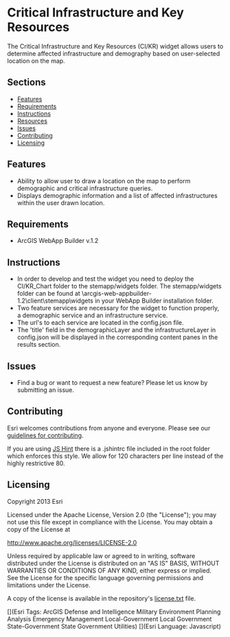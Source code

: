 # Critical Infrastructure and Key Resources
The Critical Infrastructure and Key Resources (CI/KR) widget allows users to determine affected infrastructure and demography based on user-selected location on the map. 

## Sections

* [Features](#features)
* [Requirements](#requirements)
* [Instructions](#instructions)
* [Resources](#resources)
* [Issues](#issues)
* [Contributing](#contributing)
* [Licensing](#licensing)

## Features
* Ability to allow user to draw a location on the map to perform demographic and critical infrastructure queries. 
* Displays demographic information and a list of affected infrastructures within the user drawn location.

## Requirements
* ArcGIS WebApp Builder v.1.2

## Instructions
* In order to develop and test the widget you need to deploy the CI/KR_Chart folder to the stemapp/widgets folder.  The stemapp/widgets folder can be found 
at \arcgis-web-appbuilder-1.2\client\stemapp\widgets in your WebApp Builder installation folder.
* Two feature services are necessary for the widget to function properly, a demographic service and an infrastructure service.  
* The url's to each service are located in the config.json file.
* The 'title' field in the demographicLayer and the infrastructureLayer in config.json will be displayed in the corresponding content panes in the results section.

## Issues
* Find a bug or want to request a new feature?  Please let us know by submitting an issue.

## Contributing

Esri welcomes contributions from anyone and everyone. Please see our [guidelines for contributing](https://github.com/esri/contributing).

If you are using [JS Hint](http://http://www.jshint.com/) there is a .jshintrc file included in the root folder which enforces this style.
We allow for 120 characters per line instead of the highly restrictive 80.

## Licensing
Copyright 2013 Esri

Licensed under the Apache License, Version 2.0 (the "License");
you may not use this file except in compliance with the License.
You may obtain a copy of the License at

   http://www.apache.org/licenses/LICENSE-2.0

Unless required by applicable law or agreed to in writing, software
distributed under the License is distributed on an "AS IS" BASIS,
WITHOUT WARRANTIES OR CONDITIONS OF ANY KIND, either express or implied.
See the License for the specific language governing permissions and
limitations under the License.

A copy of the license is available in the repository's
[license.txt](license.txt) file.

[](Esri Tags: ArcGIS Defense and Intelligence Military Environment Planning Analysis Emergency Management Local-Government Local Government State-Government State Government Utilities)
[](Esri Language: Javascript)